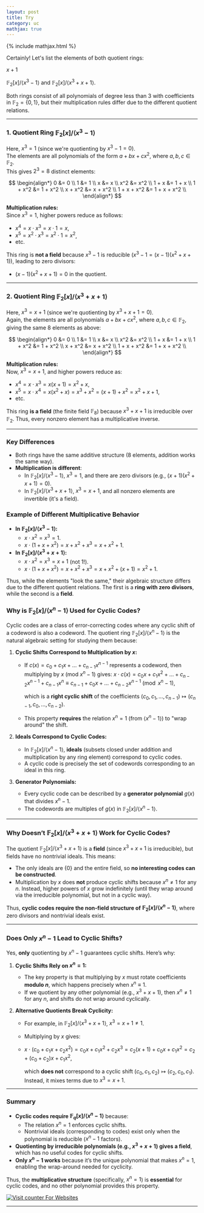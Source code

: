 ```yaml
---
layout: post
title: Try
category: uc
mathjax: true
---
```


{% include mathjax.html %}

Certainly! Let's list the elements of both quotient rings: 

$x + 1$

$\mathbb{F}_2[x]/\langle x^3 - 1 \rangle$ and $\mathbb{F}_2[x]/\langle x^3 + x + 1 \rangle$. 

Both rings consist of all polynomials of degree less than 3 with coefficients in $\mathbb{F}_2 = \{0, 1\}$, but their multiplication rules differ due to the different quotient relations.

---

### **1. Quotient Ring $\mathbb{F}_2[x]/\langle x^3 - 1 \rangle$**
Here, $x^3 = 1$ (since we're quotienting by $x^3 - 1 = 0$).  
The elements are all polynomials of the form $a + b x + c x^2$, where $a, b, c \in \mathbb{F}_2$.  
This gives $2^3 = 8$ distinct elements:

$$
\begin{align*}
0 &= 0 \\
1 &= 1 \\
x &= x \\
x^2 &= x^2 \\
1 + x &= 1 + x \\
1 + x^2 &= 1 + x^2 \\
x + x^2 &= x + x^2 \\
1 + x + x^2 &= 1 + x + x^2 \\
\end{align*}
$$

**Multiplication rules:**  
Since $x^3 = 1$, higher powers reduce as follows:
- $x^4 = x \cdot x^3 = x \cdot 1 = x$,
- $x^5 = x^2 \cdot x^3 = x^2 \cdot 1 = x^2$,
- etc.

This ring is **not a field** because $x^3 - 1$ is reducible ($x^3 - 1 = (x - 1)(x^2 + x + 1)$), leading to zero divisors:
- $(x - 1)(x^2 + x + 1) = 0$ in the quotient.

---

### **2. Quotient Ring $\mathbb{F}_2[x]/\langle x^3 + x + 1 \rangle$**
Here, $x^3 = x + 1$ (since we're quotienting by $x^3 + x + 1 = 0$).  
Again, the elements are all polynomials $a + b x + c x^2$, where $a, b, c \in \mathbb{F}_2$, giving the same 8 elements as above:

$$
\begin{align*}
0 &= 0 \\
1 &= 1 \\
x &= x \\
x^2 &= x^2 \\
1 + x &= 1 + x \\
1 + x^2 &= 1 + x^2 \\
x + x^2 &= x + x^2 \\
1 + x + x^2 &= 1 + x + x^2 \\
\end{align*}
$$

**Multiplication rules:**  
Now, $x^3 = x + 1$, and higher powers reduce as:
- $x^4 = x \cdot x^3 = x(x + 1) = x^2 + x$,
- $x^5 = x \cdot x^4 = x(x^2 + x) = x^3 + x^2 = (x + 1) + x^2 = x^2 + x + 1$,
- etc.

This ring **is a field** (the finite field $\mathbb{F}_8$) because $x^3 + x + 1$ is irreducible over $\mathbb{F}_2$. Thus, every nonzero element has a multiplicative inverse.

---

### **Key Differences**
- Both rings have the same additive structure (8 elements, addition works the same way).
- **Multiplication is different**:
  - In $\mathbb{F}_2[x]/\langle x^3 - 1 \rangle$, $x^3 = 1$, and there are zero divisors (e.g., $(x + 1)(x^2 + x + 1) = 0$).
  - In $\mathbb{F}_2[x]/\langle x^3 + x + 1 \rangle$, $x^3 = x + 1$, and all nonzero elements are invertible (it's a field).

### **Example of Different Multiplicative Behavior**
- **In $\mathbb{F}_2[x]/\langle x^3 - 1 \rangle$:**
  - $x \cdot x^2 = x^3 = 1$.
  - $x \cdot (1 + x + x^2) = x + x^2 + x^3 = x + x^2 + 1$.
- **In $\mathbb{F}_2[x]/\langle x^3 + x + 1 \rangle$:**
  - $x \cdot x^2 = x^3 = x + 1$ (not 1!).
  - $x \cdot (1 + x + x^2) = x + x^2 + x^3 = x + x^2 + (x + 1) = x^2 + 1$.

Thus, while the elements "look the same," their algebraic structure differs due to the different quotient relations. The first is a **ring with zero divisors**, while the second is a **field**.


### **Why is $\mathbb{F}_2[x]/\langle x^n - 1 \rangle$ Used for Cyclic Codes?**
Cyclic codes are a class of error-correcting codes where any cyclic shift of a codeword is also a codeword. The quotient ring $\mathbb{F}_2[x]/\langle x^n - 1 \rangle$ is the natural algebraic setting for studying them because:
1. **Cyclic Shifts Correspond to Multiplication by $x$:**  
   - If $c(x) = c_0 + c_1x + \dots + c_{n-1}x^{n-1}$ represents a codeword, then multiplying by $x$ (mod $x^n - 1$) gives:
     $x \cdot c(x) = c_0x + c_1x^2 + \dots + c_{n-2}x^{n-1} + c_{n-1}x^n \equiv c_{n-1} + c_0x + \dots + c_{n-2}x^{n-1} \pmod{x^n - 1}$,
     
     which is a **right cyclic shift** of the coefficients $(c_0, c_1, \dots, c_{n-1}) \mapsto (c_{n-1}, c_0, \dots, c_{n-2})$.
   - This property **requires** the relation $x^n = 1$ (from $\langle x^n - 1 \rangle$) to "wrap around" the shift.

2. **Ideals Correspond to Cyclic Codes:**  
   - In $\mathbb{F}_2[x]/\langle x^n - 1 \rangle$, **ideals** (subsets closed under addition and multiplication by any ring element) correspond to cyclic codes.  
   - A cyclic code is precisely the set of codewords corresponding to an ideal in this ring.  

3. **Generator Polynomials:**  
   - Every cyclic code can be described by a **generator polynomial** $g(x)$ that divides $x^n - 1$.  
   - The codewords are multiples of $g(x)$ in $\mathbb{F}_2[x]/\langle x^n - 1 \rangle$.

---

### **Why Doesn’t $\mathbb{F}_2[x]/\langle x^3 + x + 1 \rangle$ Work for Cyclic Codes?**
The quotient $\mathbb{F}_2[x]/\langle x^3 + x + 1 \rangle$ is a **field** (since $x^3 + x + 1$ is irreducible), but fields have no nontrivial ideals. This means:
- The only ideals are $\{0\}$ and the entire field, so **no interesting codes can be constructed**.
- Multiplication by $x$ does **not** produce cyclic shifts because $x^n \neq 1$ for any $n$. Instead, higher powers of $x$ grow indefinitely (until they wrap around via the irreducible polynomial, but not in a cyclic way).

Thus, **cyclic codes require the non-field structure of $\mathbb{F}_2[x]/\langle x^n - 1 \rangle$**, where zero divisors and nontrivial ideals exist.

---

### **Does Only $x^n - 1$ Lead to Cyclic Shifts?**
Yes, **only** quotienting by $x^n - 1$ guarantees cyclic shifts. Here’s why:
1. **Cyclic Shifts Rely on $x^n = 1$:**  
   - The key property is that multiplying by $x$ must rotate coefficients **modulo $n$**, which happens precisely when $x^n \equiv 1$.
   - If we quotient by any other polynomial (e.g., $x^3 + x + 1$), then $x^n \neq 1$ for any $n$, and shifts do not wrap around cyclically.

2. **Alternative Quotients Break Cyclicity:**  
   - For example, in $\mathbb{F}_2[x]/\langle x^3 + x + 1 \rangle$, $x^3 = x + 1 \neq 1$.  
   - Multiplying by $x$ gives:
   - 
     $x \cdot (c_0 + c_1x + c_2x^2) = c_0x + c_1x^2 + c_2x^3 = c_2(x + 1) + c_0x + c_1x^2 = c_2 + (c_0 + c_2)x + c_1x^2$,
     
     which **does not** correspond to a cyclic shift $(c_0, c_1, c_2) \mapsto (c_2, c_0, c_1)$. Instead, it mixes terms due to $x^3 = x + 1$.

---

### **Summary**
- **Cyclic codes require $\mathbb{F}_q[x]/\langle x^n - 1 \rangle$** because:
  - The relation $x^n = 1$ enforces cyclic shifts.
  - Nontrivial ideals (corresponding to codes) exist only when the polynomial is reducible ($x^n - 1$ factors).
- **Quotienting by irreducible polynomials (e.g., $x^3 + x + 1$) gives a field**, which has no useful codes for cyclic shifts.
- **Only $x^n - 1$ works** because it’s the unique polynomial that makes $x^n = 1$, enabling the wrap-around needed for cyclicity.

Thus, the **multiplicative structure** (specifically, $x^n = 1$) is **essential** for cyclic codes, and no other polynomial provides this property.



<div class="boxed">
 
<!-- hitwebcounter Code START -->
<a href="https://www.hitwebcounter.com" target="_blank">
<img src="https://hitwebcounter.com/counter/counter.php?page=20155159&style=0002&nbdigits=6&type=ip&initCount=12000" title="Counter Widget" Alt="Visit counter For Websites"   border="0" /></a>       

</div>

<hr style="clear:both;">
